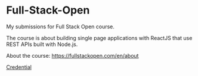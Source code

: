 # Full-Stack-Open

My submissions for Full Stack Open course.

The course is about building single page applications with ReactJS that use REST APIs built with Node.js.

About the course: https://fullstackopen.com/en/about

[Credential](https://studies.cs.helsinki.fi/stats/api/certificate/fullstackopen/en/9995410c33c65b9a9ac77a96561a9ae4)
